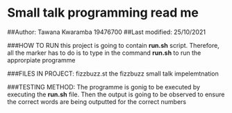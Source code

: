 # Small talk  programming read  me
##Author: Tawana Kwaramba 19476700 
##Last modified: 25/10/2021

###HOW TO RUN
    this project is going to contain **run.sh** script. Therefore, all the marker
    has to do is to type in the command **run.sh** to run the approrpiate 
    programme

###FILES IN PROJECT: 
    fizzbuzz.st
        the fizzbuzz small talk impelemtnation

###TESTING METHOD:
    The programme is gonig to be executed by executing the **run.sh** file. Then
    the output is going to be observed to ensure the correct words are being
    outputted for the correct numbers
